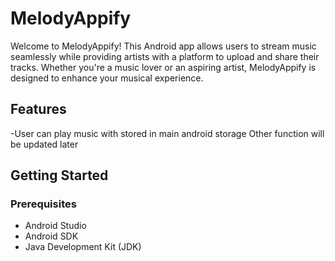 # MelodyAppify

Welcome to MelodyAppify! This Android app allows users to stream music seamlessly while providing artists with a platform to upload and share their tracks. Whether you're a music lover or an aspiring artist, MelodyAppify is designed to enhance your musical experience.

## Features

-User can play music with stored in main android storage
Other function will be updated later

## Getting Started

### Prerequisites

- Android Studio
- Android SDK
- Java Development Kit (JDK)

